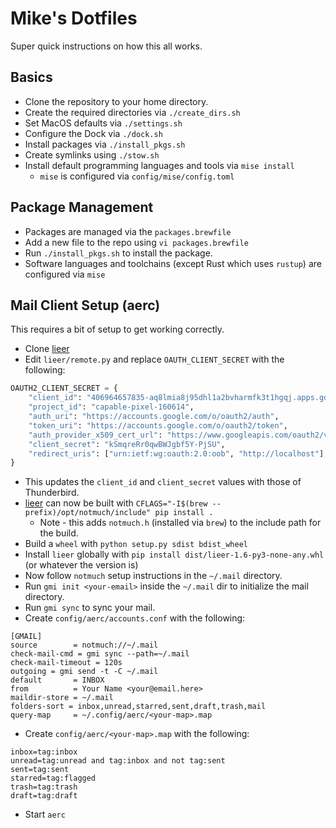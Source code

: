 # Mike's Dotfiles

Super quick instructions on how this all works.

## Basics

- Clone the repository to your home directory.
- Create the required directories via `./create_dirs.sh`
- Set MacOS defaults via `./settings.sh`
- Configure the Dock via `./dock.sh`
- Install packages via `./install_pkgs.sh`
- Create symlinks using `./stow.sh`
- Install default programming languages and tools via `mise install`
  - `mise` is configured via `config/mise/config.toml`

## Package Management

- Packages are managed via the `packages.brewfile`
- Add a new file to the repo using `vi packages.brewfile`
- Run `./install_pkgs.sh` to install the package.
- Software languages and toolchains (except Rust which uses `rustup`) are configured via `mise`

## Mail Client Setup (aerc)

This requires a bit of setup to get working correctly.

- Clone [lieer](https://github.com/gauteh/lieer)
- Edit `lieer/remote.py` and replace `OAUTH_CLIENT_SECRET` with the following:

```python
OAUTH2_CLIENT_SECRET = {
    "client_id": "406964657835-aq8lmia8j95dhl1a2bvharmfk3t1hgqj.apps.googleusercontent.com",
    "project_id": "capable-pixel-160614",
    "auth_uri": "https://accounts.google.com/o/oauth2/auth",
    "token_uri": "https://accounts.google.com/o/oauth2/token",
    "auth_provider_x509_cert_url": "https://www.googleapis.com/oauth2/v1/certs",
    "client_secret": "kSmqreRr0qwBWJgbf5Y-PjSU",
    "redirect_uris": ["urn:ietf:wg:oauth:2.0:oob", "http://localhost"],
}
```

- This updates the `client_id` and `client_secret` values with those of Thunderbird.
- [lieer](https://github.com/gauteh/lieer) can now be built with `CFLAGS="-I$(brew --prefix)/opt/notmuch/include" pip install .`
  - Note - this adds `notmuch.h` (installed via `brew`) to the include path for the build.
- Build a `wheel` with `python setup.py sdist bdist_wheel`
- Install `lieer` globally with `pip install dist/lieer-1.6-py3-none-any.whl` (or whatever the version is)
- Now follow `notmuch` setup instructions in the `~/.mail` directory.
- Run `gmi init <your-email>` inside the `~/.mail` dir to initialize the mail directory.
- Run `gmi sync` to sync your mail.
- Create `config/aerc/accounts.conf` with the following:

```text
[GMAIL]
source        = notmuch://~/.mail
check-mail-cmd = gmi sync --path=~/.mail
check-mail-timeout = 120s
outgoing = gmi send -t -C ~/.mail
default       = INBOX
from          = Your Name <your@email.here>
maildir-store = ~/.mail
folders-sort = inbox,unread,starred,sent,draft,trash,mail
query-map     = ~/.config/aerc/<your-map>.map
```

- Create `config/aerc/<your-map>.map` with the following:

```
inbox=tag:inbox
unread=tag:unread and tag:inbox and not tag:sent
sent=tag:sent
starred=tag:flagged
trash=tag:trash
draft=tag:draft

```

- Start `aerc`
